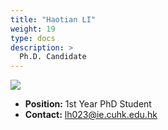 ```yaml
---
title: "Haotian LI"
weight: 19
type: docs
description: >
  Ph.D. Candidate
---
```


<div class="member-photo-frame wk-desk-4 wk-ipadp-4 wk-mobile-12 wk-tab-12">
    <div class=".member-photo-image">
     <img src="/images/members/LI-Haotian.jpg">
    </div>
</div>

 - **Position:** 1st Year PhD Student
 - **Contact:** [lh023@ie.cuhk.edu.hk](lh023@ie.cuhk.edu.hk)